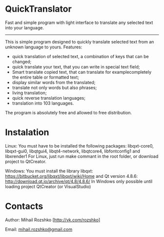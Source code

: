 # QuickTranslator
Fast and simple program with light interface to translate any selected text into your language.

-----------------------------------------------------------------------------------------------
This is simple program designed to quickly translate 
selected text from an unknown language to yours.
Features:
 - quick translation of selected text, a combination of keys that can be changed;
 - quick translate your text, that you can write in special text field;
 - Smart translate copied text, that can translate for examplecompletely the entire table or formatted text;
 - display similar words from the translated;
 - translate not only words but also phrases;
 - living translation;
 - quick reverse translation languages;
 - translation into 103 languages.

The program is absolutely free and allowed to free distribution.


# Instalation

Linux:
You must have to be installed the following packages: libqxt-core0, libqxt-gui0, libqtgui4, libqt4-network, libqtcore4, libfontconfig1 and libxrender1
For Linux, just run make commant in the root folder, or download project to QtCreator.

Windows:
You must install the library libqxt: https://bitbucket.org/libqxt/libqxt/wiki/Home and Qt version 4.8.6: http://download.qt.io/archive/qt/4.8/4.8.6/
In Windows only possible until loading project QtCreator (or VisualStudio)


# Contacts

Author: Mihail Rozshko [http://vk.com/rozshko]

Email: mihail.rozshko@gmail.com
